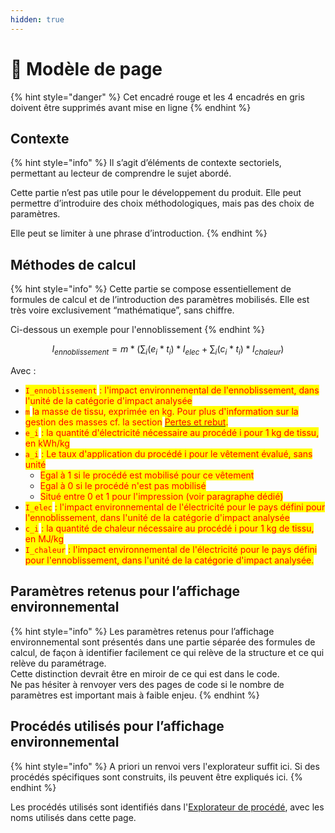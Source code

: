 ```yaml
---
hidden: true
---
```


# 📌 Modèle de page

{% hint style="danger" %}
Cet encadré rouge et les 4 encadrés en gris doivent être supprimés avant mise en ligne
{% endhint %}

## Contexte

{% hint style="info" %}
Il s’agit d’éléments de contexte sectoriels, permettant au lecteur de comprendre le sujet abordé.

Cette partie n’est pas utile pour le développement du produit. Elle peut permettre d’introduire des choix méthodologiques, mais pas des choix de paramètres.

Elle peut se limiter à une phrase d’introduction.
{% endhint %}



## Méthodes de calcul

{% hint style="info" %}
Cette partie se compose essentiellement de formules de calcul et de l’introduction des paramètres mobilisés. Elle est très voire exclusivement “mathématique”, sans chiffre.

Ci-dessous un exemple pour l'ennoblissement
{% endhint %}



$$
I_{ennoblissement} = m*\Big(\sum_{i} (e_i*t_i)*I_{elec}+\sum_{i} (c_i*t_i)*I_{chaleur}\Big)
$$

Avec :

* <mark style="color:red;">`I_ennoblissement`</mark> <mark style="color:red;"></mark><mark style="color:red;">: l'impact environnemental de l'ennoblissement, dans l'unité de la catégorie d'impact analysée</mark>
* <mark style="color:red;">`m`</mark> <mark style="color:red;"></mark><mark style="color:red;">la masse de tissu, exprimée en kg. Pour plus d'information sur la gestion des masses cf. la section</mark> [<mark style="color:red;">Pertes et rebut</mark>](textile/cycle-de-vie-des-produits-textiles/pertes-et-rebus.md)<mark style="color:red;">.</mark>
* <mark style="color:red;">`e_i`</mark> <mark style="color:red;"></mark><mark style="color:red;">: la quantité d'électricité nécessaire au procédé i pour 1 kg de tissu, en kWh/kg</mark>
* <mark style="color:red;">`a_i`</mark> <mark style="color:red;"></mark><mark style="color:red;">: Le taux d'application du procédé i pour le vêtement évalué, sans unité</mark>
  * <mark style="color:red;">Egal à 1 si le procédé est mobilisé pour ce vêtement</mark>
  * <mark style="color:red;">Egal à 0 si le procédé n'est pas mobilisé</mark>
  * <mark style="color:red;">Situé entre 0 et 1 pour l'impression (voir paragraphe dédié)</mark>
* <mark style="color:red;">`I_elec`</mark> <mark style="color:red;"></mark><mark style="color:red;">: l'impact environnemental de l'électricité pour le pays défini pour l'ennoblissement, dans l'unité de la catégorie d'impact analysée</mark>
* <mark style="color:red;">`c_i`</mark> <mark style="color:red;"></mark><mark style="color:red;">: la quantité de chaleur nécessaire au procédé i pour 1 kg de tissu, en MJ/kg</mark>
* <mark style="color:red;">`I_chaleur`</mark> <mark style="color:red;"></mark><mark style="color:red;">: l'impact environnemental de l'électricité pour le pays défini pour l'ennoblissement, dans l'unité de la catégorie d'impact analysée.</mark>

## Paramètres retenus pour l’affichage environnemental

{% hint style="info" %}
Les paramètres retenus pour l’affichage environnemental sont présentés dans une partie séparée des formules de calcul, de façon à identifier facilement ce qui relève de la structure et ce qui relève du paramétrage.\
Cette distinction devrait être en miroir de ce qui est dans le code.\
Ne pas hésiter à renvoyer vers des pages de code si le nombre de paramètres est important mais à faible enjeu.
{% endhint %}





## Procédés utilisés pour l’affichage environnemental

{% hint style="info" %}
A priori un renvoi vers l'explorateur suffit ici. Si des procédés spécifiques sont construits, ils peuvent être expliqués ici.
{% endhint %}

Les procédés utilisés sont identifiés dans l'[Explorateur de procédé](https://ecobalyse.beta.gouv.fr/#/explore/textile/textile-processes), avec les noms utilisés dans cette page.

